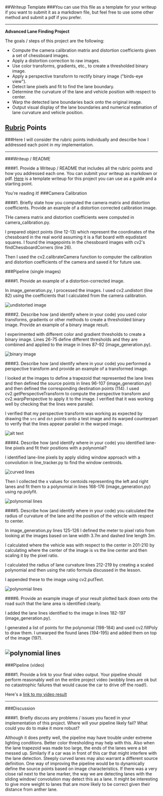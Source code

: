 ##Writeup Template
###You can use this file as a template for your writeup if you want to submit it as a markdown file, but feel free to use some other method and submit a pdf if you prefer.

---

**Advanced Lane Finding Project**

The goals / steps of this project are the following:

* Compute the camera calibration matrix and distortion coefficients given a set of chessboard images.
* Apply a distortion correction to raw images.
* Use color transforms, gradients, etc., to create a thresholded binary image.
* Apply a perspective transform to rectify binary image ("birds-eye view").
* Detect lane pixels and fit to find the lane boundary.
* Determine the curvature of the lane and vehicle position with respect to center.
* Warp the detected lane boundaries back onto the original image.
* Output visual display of the lane boundaries and numerical estimation of lane curvature and vehicle position.

[//]: # (Image References)

[image1]: ./examples/undistort_output.png "Undistorted"
[image2]: ./test_images/test1.jpg "Road Transformed"
[image3]: ./examples/binary_combo_example.jpg "Binary Example"
[image4]: ./examples/warped_straight_lines.jpg "Warp Example"
[image5]: ./examples/color_fit_lines.jpg "Fit Visual"
[image6]: ./examples/example_output.jpg "Output"
[video1]: ./project_video.mp4 "Video"

## [Rubric](https://review.udacity.com/#!/rubrics/571/view) Points
###Here I will consider the rubric points individually and describe how I addressed each point in my implementation.  

---
###Writeup / README

####1. Provide a Writeup / README that includes all the rubric points and how you addressed each one.  You can submit your writeup as markdown or pdf.  [Here](https://github.com/udacity/CarND-Advanced-Lane-Lines/blob/master/writeup_template.md) is a template writeup for this project you can use as a guide and a starting point.  

You're reading it!
###Camera Calibration

####1. Briefly state how you computed the camera matrix and distortion coefficients. Provide an example of a distortion corrected calibration image.

THe camera matrix and distortion coefficients were computed in camera_calibration.py.

I prepared object points (line 12-13) which represent the coordinates of the chessboard in the real world assuming it is a flat board with equdistant squares. I found the imagepoints in the chessboard images with cv2's findChessboardCorners (line 26).

Then I used the cv2.calibrateCamera function to computer the calibration and distortion coefficients of the camera and saved it for future use.

###Pipeline (single images)

####1. Provide an example of a distortion-corrected image.

In image_generation.py, I processed the images. I used cv2.undistort (line 82) using the coefficients that I calculated from the camera calibration. 

![undistorted image](./test_images/undistorted1.jpg)

####2. Describe how (and identify where in your code) you used color transforms, gradients or other methods to create a thresholded binary image.  Provide an example of a binary image result.

I experimented with different color and gradient thresholds to create a binary image. Lines 26-75 define different thresholds and they are combined and applied to the image in lines 87-92 (image_generation.py).

![binary image](./test_images/binary1.jpg)

####3. Describe how (and identify where in your code) you performed a perspective transform and provide an example of a transformed image.

I looked at the images to define a trapezoid that represented the lane lines and then defined the source points in lines 96-107 (image_generation.py) and then defined the corresponding destination points (114). I used cv2.getPerspectiveTransform to compute the perspective transform and cv2.warpPerspective to apply it to the image. I verified that it was working well by checking that the lines were parallel.


I verified that my perspective transform was working as expected by drawing the `src` and `dst` points onto a test image and its warped counterpart to verify that the lines appear parallel in the warped image.

![alt text](./test_images/transformed2.jpg)

####4. Describe how (and identify where in your code) you identified lane-line pixels and fit their positions with a polynomial?

I identified lane-line pixels by apply sliding window approach with a convolution in line_tracker.py to find the window centroids.

![curved lines](./test_images/curved_lines2.jpg)

Then I collected the x values for centoids representing the left and right lanes and fit them to a polynomial in lines 168-176 (image_generation.py) using np.polyfit.

![polynomial lines](./test_images/lane_poly1.jpg)

####5. Describe how (and identify where in your code) you calculated the radius of curvature of the lane and the position of the vehicle with respect to center.

In image_generation.py lines 125-126 I defined the meter to pixel ratio from looking at the images based on lane width 3.7m and dashed line length 3m.

I calculated where the vehicle was with respect to the center in 201-210 by calculating where the center of the image is vs the line center and then scaling it by the pixel ratio.

I calculated the radius of lane curvature lines 212-219 by creating a scaled polynomial and then using the ratio formula discussed in the lesson. 

I appended these to the image using cv2.putText.

![polynomial lines](./test_images/lane_poly_img3.jpg)

####6. Provide an example image of your result plotted back down onto the road such that the lane area is identified clearly.

I added the lane lines identified to the image in lines 182-197 (image_generation.py).

I generated a list of points for the polynomial (198-184) and used cv2.fillPoly to draw them. I unwarped the found lanes (194-195) and added them on top of the image (197).

![polynomial lines](./test_images/lane_poly_img2.jpg)
---

###Pipeline (video)

####1. Provide a link to your final video output.  Your pipeline should perform reasonably well on the entire project video (wobbly lines are ok but no catastrophic failures that would cause the car to drive off the road!).

Here's a [link to my video result](./output_processed.mp4)

---

###Discussion

####1. Briefly discuss any problems / issues you faced in your implementation of this project.  Where will your pipeline likely fail?  What could you do to make it more robust?

Although it does pretty well, the pipeline may have trouble under extreme lighting conditions. Better color thresholding may help with this. Also when the lane trapezoid was made too large, the ends of the lanes were a bit messed up. Similarly if a car was in front of this car that might interfere with the lane detection. Steeply curved lanes may also warrant a different source definition. One way of improving the pipeline would be to dynamically define the source points based on image characteristics. If there was a very close rail next to the lane marker, the way we are detecting lanes with the sliding window/ convolution may detect this as a lane. It might be interesting to give more weight to lanes that are more likely to be correct given their distance from anther lane. 

